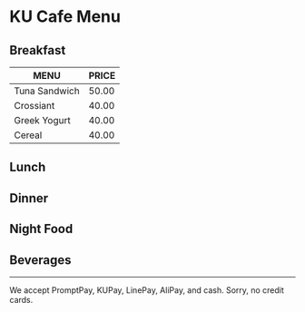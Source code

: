 # KU Cafe Menu


## Breakfast

| MENU          | PRICE |
|---------------|-------|
| Tuna Sandwich | 50.00 |
| Crossiant     | 40.00 |
| Greek Yogurt  | 40.00 |
| Cereal        | 40.00 |

## Lunch 


## Dinner


## Night Food


## Beverages



---

We accept PromptPay, KUPay, LinePay, AliPay, and cash. Sorry, no credit cards.
